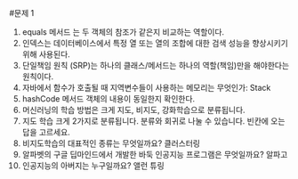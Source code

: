 #문제 1

1. equals 메서드 는 두 객체의 참조가 같은지 비교하는 역할이다.
2. 인덱스는 데이터베이스에서 특정 열 또는 열의 조합에 대한 검색 성능을 향상시키기 위해 사용된다.
3. 단일책임 원칙 (SRP)는 하나의 클래스/메서드는 하나의 역할(책임)만을 해야한다는 원칙이다.
4. 자바에서 함수가 호출될 때 지역변수들이 사용하는 메모리는 무엇인가: Stack
5. hashCode 메서드 객체의 내용이 동일한지 확인한다.
6. 머신러닝의 학습 방법은 크게 지도, 비지도, 강화학습으로 분류됩니다.
7. 지도 학습 크게 2가지로 분류됩니다. 분류와 회귀로 나눌 수 있습니다. 빈칸에 오는 답을 고르세요.
8. 비지도학습의 대표적인 종류는 무엇일까요? 클러스터링
9. 알파벳의 구글 딥마인드에서 개발한 바둑 인공지능 프로그램은 무엇일까요? 알파고
10. 인공지능의 아버지는 누구일까요? 앨런 튜링

